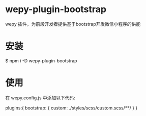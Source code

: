 # wepy-plugin-bootstrap
wepy 插件，为前段开发者提供基于bootstrap开发微信小程序的供能

# 安装

$ npm i -D wepy-plugin-bootstrap

# 使用
在 wepy.config.js 中添加以下代码:

plugins:{
  bootstrap: {
    custom: ./styles/scss/custom.scss/**/
  }
}
